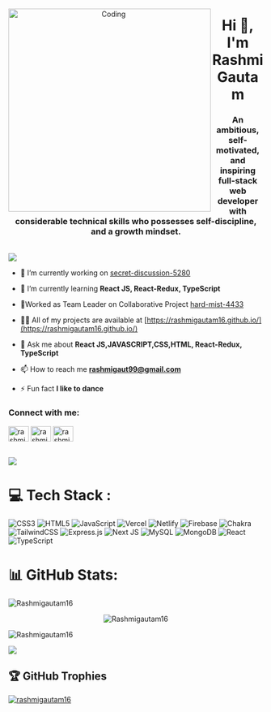 ###
<img align="left" alt="Coding" width="400" style="text-align:center" src="https://camo.githubusercontent.com/97d0c0c4209208d8ec9573c7e213e05872a9f59b703868647b559b77af601cc6/68747470733a2f2f692e70696e696d672e636f6d2f6f726967696e616c732f65382f66342f35332f65386634353334363961336563393765636433353464663436356437333931332e676966">

<h1 align="center">Hi 👋, I'm Rashmi Gautam</h1>
<h3 align="center">An ambitious, self-motivated, and inspiring full-stack web developer with considerable technical skills who possesses self-discipline, and a growth mindset.</h3>
<br/>
<img src="https://user-images.githubusercontent.com/73097560/115834477-dbab4500-a447-11eb-908a-139a6edaec5c.gif">


- 🔭 I’m currently working on [secret-discussion-5280](https://app.netlify.com/sites/tangerine-taiyaki-f7dece/overview)

- 🌱 I’m currently learning **React JS, React-Redux, TypeScript**

- 👯Worked as Team Leader on Collaborative Project [hard-mist-4433](https://cerulean-starship-093f7d.netlify.app/)

- 👨‍💻 All of my projects are available at [https://rashmigautam16.github.io/](https://rashmigautam16.github.io/)

- 💬 Ask me about **React JS,JAVASCRIPT,CSS,HTML, React-Redux, TypeScript**

- 📫 How to reach me **rashmigaut99@gmail.com**

- ⚡ Fun fact **I like to dance**

<h3 align="left">Connect with me:</h3>
<p align="left">
<a href="https://linkedin.com/in/rashmi-gautam16" target="blank"><img align="center" src="https://raw.githubusercontent.com/rahuldkjain/github-profile-readme-generator/master/src/images/icons/Social/linked-in-alt.svg" alt="rashmi-gautam16" height="30" width="40" /></a>
<a href="https://codesandbox.com/rashmigautam16" target="blank"><img align="center" src="https://raw.githubusercontent.com/rahuldkjain/github-profile-readme-generator/master/src/images/icons/Social/codesandbox.svg" alt="rashmigautam16" height="30" width="40" /></a>
<a href="https://www.leetcode.com/rashmigautam/" target="blank"><img align="center" src="https://raw.githubusercontent.com/rahuldkjain/github-profile-readme-generator/master/src/images/icons/Social/leet-code.svg" alt="rashmigautam/" height="30" width="40" /></a>
</p>
<br/>
<img src="https://user-images.githubusercontent.com/73097560/115834477-dbab4500-a447-11eb-908a-139a6edaec5c.gif">



<h1>💻 Tech Stack :</h1>

![CSS3](https://img.shields.io/badge/css3-%231572B6.svg?style=for-the-badge&logo=css3&logoColor=white) ![HTML5](https://img.shields.io/badge/html5-%23E34F26.svg?style=for-the-badge&logo=html5&logoColor=white) ![JavaScript](https://img.shields.io/badge/javascript-%23323330.svg?style=for-the-badge&logo=javascript&logoColor=%23F7DF1E) ![Vercel](https://img.shields.io/badge/vercel-%23000000.svg?style=for-the-badge&logo=vercel&logoColor=white) ![Netlify](https://img.shields.io/badge/netlify-%23000000.svg?style=for-the-badge&logo=netlify&logoColor=#00C7B7) ![Firebase](https://img.shields.io/badge/firebase-%23039BE5.svg?style=for-the-badge&logo=firebase) ![Chakra](https://img.shields.io/badge/chakra-%234ED1C5.svg?style=for-the-badge&logo=chakraui&logoColor=white) ![TailwindCSS](https://img.shields.io/badge/tailwindcss-%2338B2AC.svg?style=for-the-badge&logo=tailwind-css&logoColor=white) ![Express.js](https://img.shields.io/badge/express.js-%23404d59.svg?style=for-the-badge&logo=express&logoColor=%2361DAFB) ![Next JS](https://img.shields.io/badge/Next-black?style=for-the-badge&logo=next.js&logoColor=white) ![MySQL](https://img.shields.io/badge/mysql-%2300f.svg?style=for-the-badge&logo=mysql&logoColor=white) ![MongoDB](https://img.shields.io/badge/MongoDB-%234ea94b.svg?style=for-the-badge&logo=mongodb&logoColor=white) ![React](https://img.shields.io/badge/react-%2320232a.svg?style=for-the-badge&logo=react&logoColor=%2361DAFB) ![TypeScript](https://img.shields.io/badge/typescript-%23007ACC.svg?style=for-the-badge&logo=typescript&logoColor=white)



<h1>📊 GitHub Stats:</h1>

<p><img align="left" src="https://github-readme-stats.vercel.app/api/top-langs?username=Rashmigautam16&show_icons=true&locale=en&layout=compact&theme=gotham" alt="Rashmigautam16" /></p>
<br/>
<p align="center"> <img src="https://github-readme-stats.vercel.app/api?username=Rashmigautam16&show_icons=true&locale=en&layout=compact&theme=gotham" alt="Rashmigautam16" /></p>

<p><img align="center" src="https://github-readme-streak-stats.herokuapp.com/?user=Rashmigautam16&show_icons=true&locale=en&layout=compact&theme=gotham" alt="Rashmigautam16" /></p>
<img src="https://user-images.githubusercontent.com/73097560/115834477-dbab4500-a447-11eb-908a-139a6edaec5c.gif">   

## 🏆 GitHub Trophies
<p align="left"> <a href="https://github.com/ryo-ma/github-profile-trophy"><img src="https://github-profile-trophy.vercel.app/?username=rashmigautam16" alt="rashmigautam16" /></a> </p>




